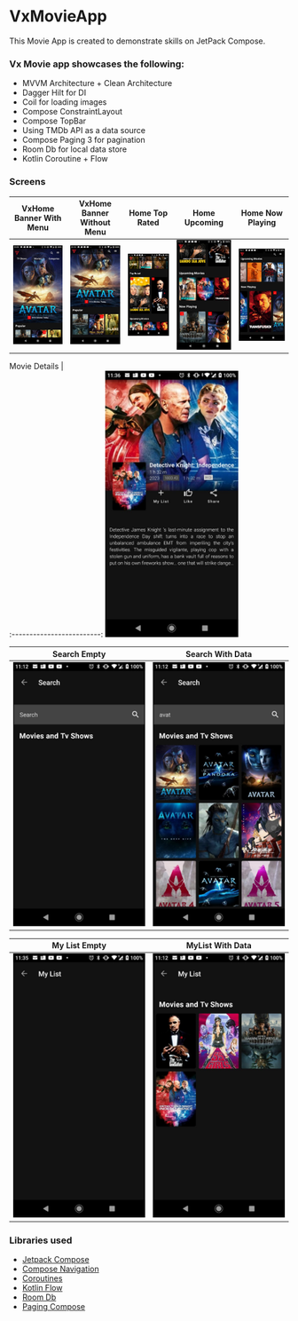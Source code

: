 # VxMovieApp
This Movie App is created to demonstrate skills on JetPack Compose.

### Vx Movie app showcases the following:

* MVVM Architecture + Clean Architecture
* Dagger Hilt for DI
* Coil for loading images
* Compose ConstraintLayout
* Compose TopBar 
* Using TMDb API as a data source
* Compose Paging 3 for pagination
* Room Db for local data store
* Kotlin Coroutine + Flow 



### Screens
VxHome Banner With Menu    |  VxHome Banner Without Menu  |     Home Top Rated                         | Home Upcoming | Home Now Playing
:-------------------------:|:-------------------------: | :-------------------------: |:-------------------------: |:-------------------------: 
<img src="screenshots/home_one.jpeg" width=240 />  |  <img src="screenshots/home_two.jpeg" width=240 /> | <img src="screenshots/home_three.jpeg" width=240 /> |<img src="screenshots/home_four.jpeg" width=240 />  |  <img src="screenshots/home_five.jpeg" width=240 />


Movie Details             |  
:-------------------------:
<img src="screenshots/movie_details.jpeg" width=240 />

Search Empty               |  Search With Data          |
:-------------------------:|:-------------------------: | 
<img src="screenshots/search_emp.jpeg" width=240 /> | <img src="screenshots/search_result.jpeg" width=240 />


My List Empty               |  MyList With Data          |
:-------------------------:|:-------------------------: | 
<img src="screenshots/my_list_empty.jpeg" width=240 /> | <img src="screenshots/my_list.jpeg" width=240 />



### Libraries used
* [Jetpack Compose]
* [Compose Navigation]
* [Coroutines]
* [Kotlin Flow]
* [Room Db]
* [Paging Compose]

[Jetpack Compose]: https://developer.android.com/jetpack/compose
[Compose Navigation]: https://developer.android.com/jetpack/compose/navigation
[Coroutines]: https://developer.android.com/kotlin/coroutines
[Kotlin Flow]: https://developer.android.com/kotlin/flow
[Room Db]: https://developer.android.com/jetpack/androidx/releases/room
[Paging Compose]: https://developer.android.com/jetpack/androidx/releases/paging



